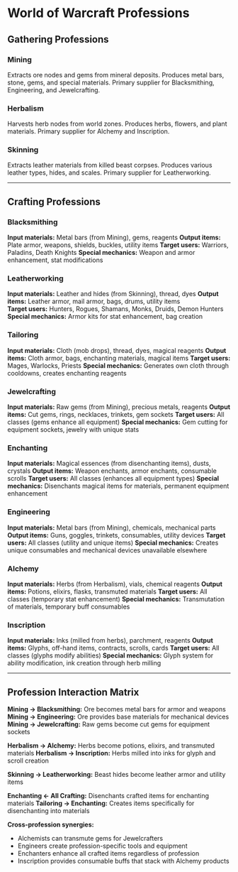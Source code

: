 # World of Warcraft Professions

## Gathering Professions

### Mining
Extracts ore nodes and gems from mineral deposits. Produces metal bars, stone, gems, and special materials. Primary supplier for Blacksmithing, Engineering, and Jewelcrafting.

### Herbalism
Harvests herb nodes from world zones. Produces herbs, flowers, and plant materials. Primary supplier for Alchemy and Inscription.

### Skinning
Extracts leather materials from killed beast corpses. Produces various leather types, hides, and scales. Primary supplier for Leatherworking.

---

## Crafting Professions

### Blacksmithing
**Input materials:** Metal bars (from Mining), gems, reagents
**Output items:** Plate armor, weapons, shields, buckles, utility items
**Target users:** Warriors, Paladins, Death Knights
**Special mechanics:** Weapon and armor enhancement, stat modifications

### Leatherworking
**Input materials:** Leather and hides (from Skinning), thread, dyes
**Output items:** Leather armor, mail armor, bags, drums, utility items  
**Target users:** Hunters, Rogues, Shamans, Monks, Druids, Demon Hunters
**Special mechanics:** Armor kits for stat enhancement, bag creation

### Tailoring
**Input materials:** Cloth (mob drops), thread, dyes, magical reagents
**Output items:** Cloth armor, bags, enchanting materials, magical items
**Target users:** Mages, Warlocks, Priests
**Special mechanics:** Generates own cloth through cooldowns, creates enchanting reagents

### Jewelcrafting
**Input materials:** Raw gems (from Mining), precious metals, reagents
**Output items:** Cut gems, rings, necklaces, trinkets, gem sockets
**Target users:** All classes (gems enhance all equipment)
**Special mechanics:** Gem cutting for equipment sockets, jewelry with unique stats

### Enchanting
**Input materials:** Magical essences (from disenchanting items), dusts, crystals
**Output items:** Weapon enchants, armor enchants, consumable scrolls
**Target users:** All classes (enhances all equipment types)
**Special mechanics:** Disenchants magical items for materials, permanent equipment enhancement

### Engineering
**Input materials:** Metal bars (from Mining), chemicals, mechanical parts
**Output items:** Guns, goggles, trinkets, consumables, utility devices
**Target users:** All classes (utility and unique items)
**Special mechanics:** Creates unique consumables and mechanical devices unavailable elsewhere

### Alchemy
**Input materials:** Herbs (from Herbalism), vials, chemical reagents
**Output items:** Potions, elixirs, flasks, transmuted materials
**Target users:** All classes (temporary stat enhancement)
**Special mechanics:** Transmutation of materials, temporary buff consumables

### Inscription
**Input materials:** Inks (milled from herbs), parchment, reagents
**Output items:** Glyphs, off-hand items, contracts, scrolls, cards
**Target users:** All classes (glyphs modify abilities)
**Special mechanics:** Glyph system for ability modification, ink creation through herb milling

---

## Profession Interaction Matrix

**Mining → Blacksmithing:** Ore becomes metal bars for armor and weapons
**Mining → Engineering:** Ore provides base materials for mechanical devices
**Mining → Jewelcrafting:** Raw gems become cut gems for equipment sockets

**Herbalism → Alchemy:** Herbs become potions, elixirs, and transmuted materials
**Herbalism → Inscription:** Herbs milled into inks for glyph and scroll creation

**Skinning → Leatherworking:** Beast hides become leather armor and utility items

**Enchanting ← All Crafting:** Disenchants crafted items for enchanting materials
**Tailoring → Enchanting:** Creates items specifically for disenchanting into materials

**Cross-profession synergies:**
- Alchemists can transmute gems for Jewelcrafters
- Engineers create profession-specific tools and equipment
- Enchanters enhance all crafted items regardless of profession
- Inscription provides consumable buffs that stack with Alchemy products